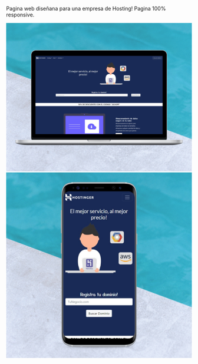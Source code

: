 Pagina web diseñana para una empresa de Hosting! Pagina 100% responsive.

![alt text](https://raw.githubusercontent.com/brunocicerchia/Cloud-Hosting/master/shotsnapp-1612112302.661.png)
![alt text](https://raw.githubusercontent.com/brunocicerchia/Cloud-Hosting/master/shotsnapp-1612112457.594.png)
